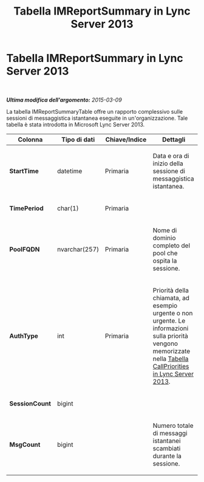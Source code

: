 ﻿---
title: Tabella IMReportSummary in Lync Server 2013
TOCTitle: Tabella IMReportSummary in Lync Server 2013
ms:assetid: 27ff9453-53f2-4fae-b637-70a086c9df96
ms:mtpsurl: https://technet.microsoft.com/it-it/library/JJ204753(v=OCS.15)
ms:contentKeyID: 49299990
ms.date: 08/24/2015
mtps_version: v=OCS.15
ms.translationtype: HT
---

# Tabella IMReportSummary in Lync Server 2013

 

_**Ultima modifica dell'argomento:** 2015-03-09_

La tabella IMReportSummaryTable offre un rapporto complessivo sulle sessioni di messaggistica istantanea eseguite in un'organizzazione. Tale tabella è stata introdotta in Microsoft Lync Server 2013.


<table>
<colgroup>
<col style="width: 25%" />
<col style="width: 25%" />
<col style="width: 25%" />
<col style="width: 25%" />
</colgroup>
<thead>
<tr class="header">
<th>Colonna</th>
<th>Tipo di dati</th>
<th>Chiave/Indice</th>
<th>Dettagli</th>
</tr>
</thead>
<tbody>
<tr class="odd">
<td><p><strong>StartTime</strong></p></td>
<td><p>datetime</p></td>
<td><p>Primaria</p></td>
<td><p>Data e ora di inizio della sessione di messaggistica istantanea.</p></td>
</tr>
<tr class="even">
<td><p><strong>TimePeriod</strong></p></td>
<td><p>char(1)</p></td>
<td><p>Primaria</p></td>
<td><p></p></td>
</tr>
<tr class="odd">
<td><p><strong>PoolFQDN</strong></p></td>
<td><p>nvarchar(257)</p></td>
<td><p>Primaria</p></td>
<td><p>Nome di dominio completo del pool che ospita la sessione.</p></td>
</tr>
<tr class="even">
<td><p><strong>AuthType</strong></p></td>
<td><p>int</p></td>
<td><p>Primaria</p></td>
<td><p>Priorità della chiamata, ad esempio urgente o non urgente. Le informazioni sulla priorità vengono memorizzate nella <a href="lync-server-2013-callpriorities-table.md">Tabella CallPriorities in Lync Server 2013</a>.</p></td>
</tr>
<tr class="odd">
<td><p><strong>SessionCount</strong></p></td>
<td><p>bigint</p></td>
<td><p></p></td>
<td><p></p></td>
</tr>
<tr class="even">
<td><p><strong>MsgCount</strong></p></td>
<td><p>bigint</p></td>
<td><p></p></td>
<td><p>Numero totale di messaggi istantanei scambiati durante la sessione.</p></td>
</tr>
</tbody>
</table>

